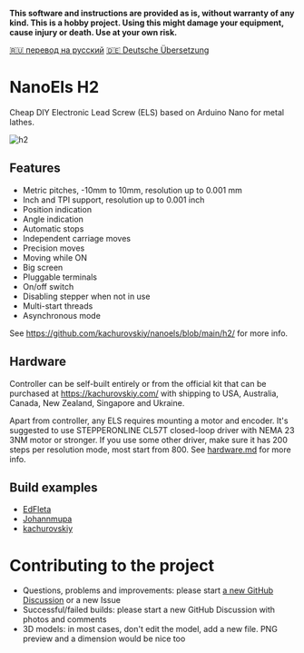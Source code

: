 **This software and instructions are provided as is, without warranty of any kind. This is a hobby project. Using this might damage your equipment, cause injury or death. Use at your own risk.**

[🇷🇺 перевод на русский](https://translate.google.com/translate?hl=en&sl=en&tl=ru&u=https%3A%2F%2Fgithub.com%2Fkachurovskiy%2Fnanoels%2Fblob%2Fmain%2FREADME.md)
[🇩🇪 Deutsche Übersetzung](https://translate.google.com/translate?hl=en&sl=en&tl=de&u=https%3A%2F%2Fgithub.com%2Fkachurovskiy%2Fnanoels%2Fblob%2Fmain%2FREADME.md)

# NanoEls H2

Cheap DIY Electronic Lead Screw (ELS) based on Arduino Nano for metal lathes.

![h2](https://user-images.githubusercontent.com/517919/217100828-9071f6ac-a719-4ce1-8656-21346a133838.png)

## Features

- Metric pitches, -10mm to 10mm, resolution up to 0.001 mm
- Inch and TPI support, resolution up to 0.001 inch
- Position indication
- Angle indication
- Automatic stops
- Independent carriage moves
- Precision moves
- Moving while ON
- Big screen
- Pluggable terminals
- On/off switch
- Disabling stepper when not in use
- Multi-start threads
- Asynchronous mode

See https://github.com/kachurovskiy/nanoels/blob/main/h2/ for more info.

## Hardware

Controller can be self-built entirely or from the official kit that can be purchased at https://kachurovskiy.com/ with shipping to USA, Australia, Canada, New Zealand, Singapore and Ukraine.

Apart from controller, any ELS requires mounting a motor and encoder. It's suggested to use STEPPERONLINE CL57T closed-loop driver with NEMA 23 3NM motor or stronger. If you use some other driver, make sure it has 200 steps per resolution mode, most start from 800. See [hardware.md](hardware.md) for more info.

## Build examples

- [EdFleta](https://github.com/kachurovskiy/nanoels/discussions/87)
- [Johannmupa](https://github.com/kachurovskiy/nanoels/discussions/89)
- [kachurovskiy](https://youtu.be/jR4tBBHSl3c?t=62)

# Contributing to the project

- Questions, problems and improvements: please start [a new GitHub Discussion](https://github.com/kachurovskiy/nanoels/discussions/new) or a new Issue
- Successful/failed builds: please start a new GitHub Discussion with photos and comments
- 3D models: in most cases, don't edit the model, add a new file. PNG preview and a dimension would be nice too
